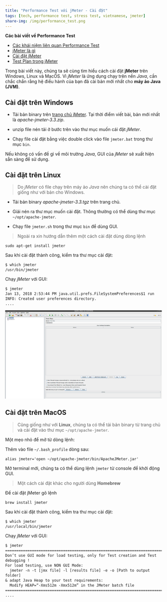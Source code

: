 ```yaml
---
title: "Performance Test với jMeter - Cài đặt"
tags: [tech, performance test, stress test, vietnamese, jmeter]
share-img: /img/performance_test.png
---
```


**Các bài viết về Performance Test**

* [Các khái niệm liên quan Performance Test](https://phuongnq.me/2018-01-11-performance-test-with-jmeter-chapter01/)
* [jMeter là gì](https://phuongnq.me/2018-01-12-performance-test-with-jmeter-02/)
* [Cài đặt jMeter](https://phuongnq.me/2018-01-13-performance-test-with-jmeter-03/)
* [Test Plan trong jMeter](https://phuongnq.me/2018-01-14-performance-test-with-jmeter-04/)

Trong bài viết này, chúng ta sẽ cùng tìm hiểu cách cài đặt **jMeter** trên Windows, Linux và MacOS. Vì *jMeter* là ứng dụng chạy trên nền *Java*, cần chắc chắn rằng hệ điều hành của bạn đã cài bản mới nhất cho **máy ảo Java (JVM)**.

<script async src="//pagead2.googlesyndication.com/pagead/js/adsbygoogle.js"></script>
<ins class="adsbygoogle"
     style="display:block; text-align:center;"
     data-ad-layout="in-article"
     data-ad-format="fluid"
     data-ad-client="ca-pub-2750437710821247"
     data-ad-slot="8905029259"></ins>
<script>
     (adsbygoogle = window.adsbygoogle || []).push({});
</script>

## Cài đặt trên Windows

* Tải bản binary trên [trang chủ jMeter](http://jmeter.apache.org/download_jmeter.cgi). Tại thời điểm viết bài, bản mới nhất là *apache-jmeter-3.3.zip*.

* unzip file nén tải ở bước trên vào thư mục muốn cái đặt *jMeter*.

* Chạy file cài đặt bằng việc double click vào file `jmeter.bat` trong thư mục `bin`.

Nếu không có vấn đề gì về môi trường *Java*, GUI của *jMeter* sẽ xuất hiện sẵn sàng để sử dụng.

## Cài đặt trên Linux

> Do *jMeter* có file chạy trên máy ảo *Java* nên chúng ta có thể cài đặt giống như với bản cho Windows.

* Tải bản binary *apache-jmeter-3.3.tgz* trên trang chủ.

* Giải nén ra thư mục muốn cài đặt. Thông thường có thể dùng thư mục `~/opt/apache-jmeter`.

* Chạy file `jmeter.sh` trong thư mục `bin` để dùng GUI.

> Ngoài ra xin hướng dẫn thêm một cách cài đặt dùng dòng lệnh

```
sudo apt-get install jmeter
```

Sau khi cài đặt thành công, kiểm tra thư mục cài đặt:

```
$ which jmeter
/usr/bin/jmeter
```

Chạy *jMeter* với GUI:

```
$ jmeter
Jan 13, 2018 2:53:44 PM java.util.prefs.FileSystemPreferences$1 run
INFO: Created user preferences directory.
....
```

![jMeter GUI](/img/jmeter.png)

## Cài đặt trên MacOS

> Cũng giống như với **Linux**, chúng ta có thể tải bản binary từ trang chủ và cài đặt vào thư mục `~/opt/apache-jmeter`.

Một mẹo nhỏ để mở từ dòng lệnh:

Thêm vào file `~/.bash_profile` dòng sau:

```
alias jmeter='open ~/opt/apache-jmeter/bin/ApacheJMeter.jar'
```

Mở terminal mới, chúng ta có thể dùng lệnh `jmeter` từ console để khởi động GUI.

> Một cách cài đặt khác cho người dùng **Homebrew**

Để cài đặt jMeter gõ lệnh

```
brew install jmeter
```

Sau khi cài đặt thành công, kiểm tra thư mục cài đặt:

```
$ which jmeter
/usr/local/bin/jmeter
```
Chạy *jMeter* với GUI:

```
$ jmeter
================================================================================
Don’t use GUI mode for load testing, only for Test creation and Test debugging !
For load testing, use NON GUI Mode:
  jmeter -n -t [jmx file] -l [results file] -e -o [Path to output folder]
& adapt Java Heap to your test requirements:
  Modify HEAP=“-Xms512m -Xmx512m” in the JMeter batch file
================================================================================
....
```
<script async src="//pagead2.googlesyndication.com/pagead/js/adsbygoogle.js"></script>
<ins class="adsbygoogle"
     style="display:block; text-align:center;"
     data-ad-layout="in-article"
     data-ad-format="fluid"
     data-ad-client="ca-pub-2750437710821247"
     data-ad-slot="8905029259"></ins>
<script>
     (adsbygoogle = window.adsbygoogle || []).push({});
</script>

